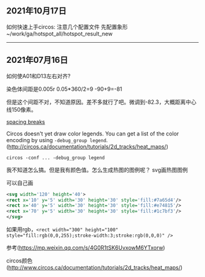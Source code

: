 ## 2021年10月17日
如何快速上手circos:
注意几个配置文件
先配置象形
~/work/ga/hotspot_all/hotspot_result_new

---
## 2021年07月16日
如何使A01和D13左右对齐?

染色体间距是0.005r
0.05*360/2=9
-90+9=-81

但是这个间距不对，不知道原因。差不多就行了吧。微调到-82.3，大概距离中心线150像素。

[spacing breaks](http://circos.ca/documentation/tutorials/ideograms/variable_radius/)


Circos doesn't yet draw color legends. You can get a list of the color encoding by using `-debug_group legend`. (http://circos.ca/documentation/tutorials/2d_tracks/heat_maps/)

`circos -conf ... -debug_group legend`



我不知道怎么搞。但是我有颜色值。怎么生成热图的图例呢？
svg画热图图例

可以自己画
```xml
<svg width='120' height='40'>
<rect x='10' y='5' width='30' height='30' style='fill:#7a65d4'/>
<rect x='40' y='5' width='30' height='30' style='fill:#e74815'/>
<rect x='70' y='5' width='30' height='30' style='fill:#1c7bf3'/>
</svg>
```
如果用rgb，`<rect width="300" height="100" style="fill:rgb(0,0,255);stroke-width:3;stroke:rgb(0,0,0)" />`

参考(https://mp.weixin.qq.com/s/4G0R1tSK6UvxowM6YTxorw)

circos颜色(http://www.circos.ca/documentation/tutorials/2d_tracks/heat_maps/)

